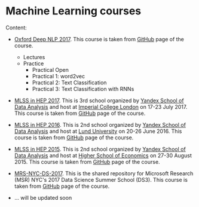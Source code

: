 # Machine Learning courses

Content:

* [Oxford Deep NLP 2017](http://www.cs.ox.ac.uk/teaching/courses/2016-2017/dl/).
  This course is taken from [GitHub](https://github.com/oxford-cs-deepnlp-2017) page of the course.
  * Lectures
  * Practice
    * Practical Open
    * Practical 1: word2vec
    * Practical 2: Text Classification
    * Practical 3: Text Classification with RNNs

* [MLSS in HEP 2017](https://indico.cern.ch/event/613571/).
  This is 3rd school organized by [Yandex School of Data Analysis](https://yandexdataschool.com/) and host at [Imperial College London](http://www.imperial.ac.uk/) on 17-23 July 2017.
  This course is taken from [GitHub](https://github.com/yandexdataschool/mlhep2017) page of the course.

* [MLSS in HEP 2016](https://indico.cern.ch/event/497368/).
  This is 2nd school organized by [Yandex School of Data Analysis](https://yandexdataschool.com/) and host at [Lund University](https://www.lunduniversity.lu.se/) on 20-26 June 2016.
  This course is taken from [GitHub](https://github.com/yandexdataschool/mlhep2016) page of the course.

* [MLSS in HEP 2015](https://www.hse.ru/mlhep2015).
  This is 2nd school organized by [Yandex School of Data Analysis](https://yandexdataschool.com/) and host at [Higher School of Economics](https://www.hse.ru/mlhep2015) on 27-30 August 2015.
  This course is taken from [GitHub](https://github.com/yandexdataschool/mlhep2015) page of the course.

* [MRS-NYC-DS-2017](https://www.microsoft.com/en-us/research/academic-program/data-science-summer-school/).
  This is the shared repository for Microsoft Research (MSR) NYC's 2017 Data Science Summer School (DS3).
  This course is taken from [GitHub](https://github.com/msr-ds3/coursework/tree/2017) page of the course.

* ... will be updated soon
